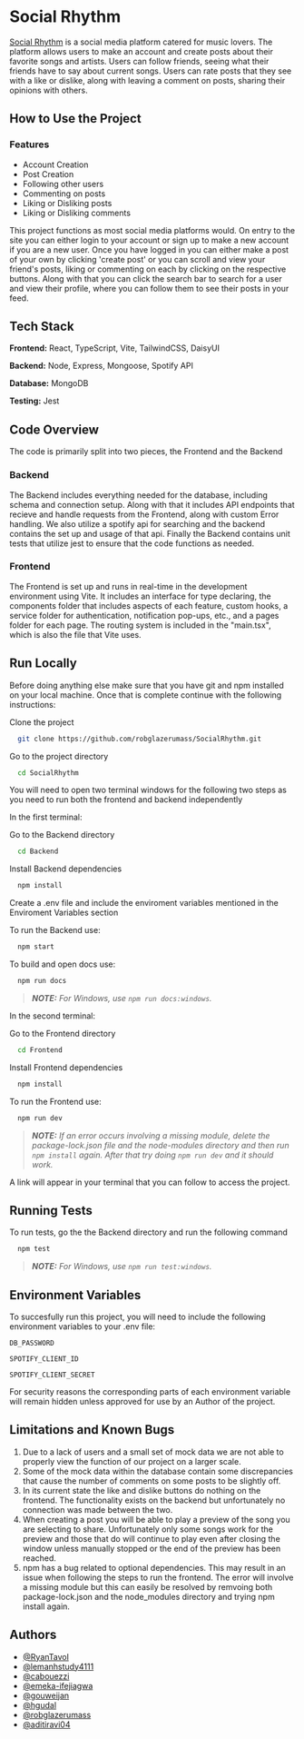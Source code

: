 
# Social Rhythm

[Social Rhythm](https://github.com/robglazerumass/SocialRhythm) is a social media platform catered for music lovers. The platform allows users to make an account and create posts about their favorite songs and artists. Users can follow friends, seeing what their friends have to say about current songs. Users can rate posts that they see with a like or dislike, along with leaving a comment on posts, sharing their opinions with others.


## How to Use the Project

### Features

- Account Creation
- Post Creation
- Following other users 
- Commenting on posts 
- Liking or Disliking posts
- Liking or Disliking comments

This project functions as most social media platforms would. On entry to the site you can either login to your account or sign up to make a new account if you are a new user. Once you have logged in you can either make a post of your own by clicking 'create post' or you can scroll and view your friend's posts, liking or commenting on each by clicking on the respective buttons. Along with that you can click the search bar to search for a user and view their profile, where you can follow them to see their posts in your feed. 


## Tech Stack

**Frontend:** React, TypeScript, Vite, TailwindCSS, DaisyUI

**Backend:** Node, Express, Mongoose, Spotify API

**Database:** MongoDB

**Testing:** Jest

## Code Overview

The code is primarily split into two pieces, the Frontend and the Backend

### Backend
The Backend includes everything needed for the database, including schema and connection setup. Along with that it includes API endpoints that recieve and handle requests from the Frontend, along with custom Error handling. We also utilize a spotify api for searching and the backend contains the set up and usage of that api. Finally the Backend contains unit tests that utilize jest to ensure that the code functions as needed. 

### Frontend
The Frontend is set up and runs in real-time in the development environment using Vite. It includes an interface for type declaring, the components folder that includes aspects of each feature, custom hooks, a service folder for authentication, notification pop-ups, etc., and a pages folder for each page. The routing system is included in the "main.tsx", which is also the file that Vite uses. 

## Run Locally
Before doing anything else make sure that you have git and npm installed on your local machine. Once that is complete continue with the following instructions:

Clone the project

```bash
  git clone https://github.com/robglazerumass/SocialRhythm.git
```

Go to the project directory

```bash
  cd SocialRhythm
```

You will need to open two terminal windows for the following two steps as you need to run both the frontend and backend independently

In the first terminal:

Go to the Backend directory

```bash
  cd Backend
```
Install Backend dependencies

```bash
  npm install
```
Create a .env file and include the enviroment variables mentioned in the Enviroment Variables section 
 
To run the Backend use:
```bash
  npm start
```
To build and open docs use:
```bash
  npm run docs
```
> **_NOTE:_**  *For Windows, use `npm run docs:windows`.*

In the second terminal:

Go to the Frontend directory 
```bash
  cd Frontend
```
Install Frontend dependencies

```bash
  npm install
```
To run the Frontend use:
```bash
  npm run dev
```
> **_NOTE:_**  *If an error occurs involving a missing module, delete the package-lock.json file and the node-modules directory and then run `npm install` again. After that try doing `npm run dev` and it should work.*

A link will appear in your terminal that you can follow to access the project. 

## Running Tests

To run tests, go the the Backend directory and run the following command

```bash
  npm test
```
> **_NOTE:_**  *For Windows, use `npm run test:windows`.*

## Environment Variables

To succesfully run this project, you will need to include the following environment variables to your .env file:

`DB_PASSWORD`

`SPOTIFY_CLIENT_ID`

`SPOTIFY_CLIENT_SECRET`

For security reasons the corresponding parts of each environment variable will remain hidden unless approved for use by an Author of the project. 

## Limitations and Known Bugs

1. Due to a lack of users and a small set of mock data we are not able to properly view the function of our project on a larger scale.
2. Some of the mock data within the database contain some discrepancies that cause the number of comments on some posts to be slightly off.
3. In its current state the like and dislike buttons do nothing on the frontend. The functionality exists on the backend but unfortunately no connection was made between the two.
4. When creating a post you will be able to play a preview of the song you are selecting to share. Unfortunately only some songs work for the preview and those that do will continue to play even after closing the window unless manually stopped or the end of the preview has been reached.
5. npm has a bug related to optional dependencies. This may result in an issue when following the steps to run the frontend. The error will involve a missing module but this can easily be resolved by remvoing both package-lock.json and the node_modules directory and trying npm install again.
 
## Authors

- [@RyanTavol](https://github.com/RyanTavol)
- [@lemanhstudy4111](https://github.com/lemanhstudy4111)
- [@cabouezzi](https://github.com/cabouezzi)
- [@emeka-ifejiagwa](https://github.com/emeka-ifejiagwa)
- [@gouweijan](https://github.com/gouweijan)
- [@hgudal](https://github.com/hgudal)
- [@robglazerumass](https://github.com/robglazerumass)
- [@aditiravi04](https://github.com/aditiravi04)

